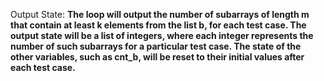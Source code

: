 Output State: **The loop will output the number of subarrays of length m that contain at least k elements from the list b, for each test case. The output state will be a list of integers, where each integer represents the number of such subarrays for a particular test case. The state of the other variables, such as cnt_b, will be reset to their initial values after each test case.**